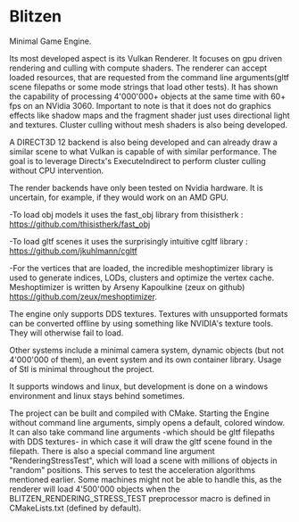 # Blitzen

Minimal Game Engine.

Its most developed aspect is its Vulkan Renderer. It focuses on gpu driven rendering and culling with compute shaders. The renderer can accept loaded resources, that are requested from the command line arguments(gltf scene filepaths or some mode strings that load other tests). It has shown the capability of processing 4'000'000+ objects at the same time with 60+ fps on an NVidia 3060. Important to note is that it does not do graphics effects like shadow maps and the fragment shader just uses directional light and textures. Cluster culling without mesh shaders is also being developed.

A DIRECT3D 12 backend is also being developed and can already draw a similar scene to what Vulkan is capable of with similar performance. The goal is to leverage Directx's ExecuteIndirect to perform cluster culling without CPU intervention.

The render backends have only been tested on Nvidia hardware. It is uncertain, for example, if they would work on an AMD GPU.

-To load obj models it uses the fast_obj library from thisistherk : https://github.com/thisistherk/fast_obj

-To load gltf scenes it uses the surprisingly intuitive cgltf library : https://github.com/jkuhlmann/cgltf

-For the vertices that are loaded, the incredible meshoptimizer library is used to generate indices, LODs, clusters and optimize the vertex cache. Meshoptimizer is written by Arseny Kapoulkine (zeux on github) https://github.com/zeux/meshoptimizer. 

The engine only supports DDS textures. Textures with unsupported formats can be converted offline by using something like NVIDIA's texture tools. They will otherwise fail to load.

Other systems include a minimal camera system, dynamic objects (but not 4'000'000 of them), an event system and its own container library. Usage of Stl is minimal throughout the project.

It supports windows and linux, but development is done on a windows environment and linux stays behind sometimes.

The project can be built and compiled with CMake. Starting the Engine without command line arguments, simply opens a default, colored window. It can also take command line arguments -which should be gltf filepaths with DDS textures- in which case it will draw the gltf scene found in the filepath. There is also a special command line argument "RenderingStressTest", which will load a scene with millions of objects in "random" positions. This serves to test the acceleration algorithms mentioned earlier. Some machines might not be able to handle this, as the renderer will load 4'500'000 objects when the BLITZEN_RENDERING_STRESS_TEST preprocessor macro is defined in CMakeLists.txt (defined by default).
